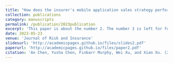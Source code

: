```yaml
---
title: "How does the insurer's mobile application sales strategy perform?"
collection: publications
category: manuscripts
permalink: /publication/2023publication
excerpt: 'This paper is about the number 2. The number 3 is left for future work.'
date: 2023-05-23
venue: 'Journal of Risk and Insurance'
slidesurl: 'http://academicpages.github.io/files/slides2.pdf'
paperurl: 'http://academicpages.github.io/files/paper2.pdf'
citation: 'An Chen, Yusha Chen, Finbarr Murphy, Wei Xu, and Xian Xu. (2023). &quot;How does the insurer's mobile application sales strategy perform?.&quot; <i>Journal of Risk and Insurance</i>. 90, 487–519.'
---
```

